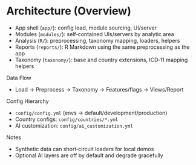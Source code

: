 # Architecture (Overview)

- App shell (`app/`): config load, module sourcing, UI/server
- Modules (`modules/`): self‑contained UIs/servers by analytic area
- Analysis (`R/`): preprocessing, taxonomy mapping, loaders, helpers
- Reports (`reports/`): R Markdown using the same preprocessing as the app
- Taxonomy (`taxonomy/`): base and country extensions, ICD‑11 mapping helpers

Data Flow
- Load → Preprocess → Taxonomy → Features/flags → Views/Report

Config Hierarchy
- `config/config.yml` (envs → default/development/production)
- Country configs: `config/countries/*.yml`
- AI customization: `config/ai_customization.yml`

Notes
- Synthetic data can short‑circuit loaders for local demos
- Optional AI layers are off by default and degrade gracefully

